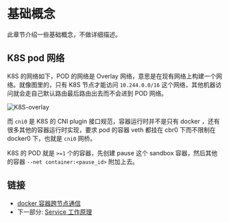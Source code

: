 # 基础概念

此章节介绍一些基础概念，不做详细描述。

## K8S pod 网络

K8S 的网络如下，POD 的网络是 Overlay 网络，意思是在现有网络上构建一个网络。就像图里的，只有 K8S 节点才能访问 `10.244.0.0/16` 这个网络，其他机器访问就会走自己默认路由最后路由出去而不会进到 POD 网络。

![K8S-overlay](../images/K8S-overlay.png)

而 `cni0` 是 K8S 的 CNI plugin 接口规范，容器运行时并不是只有 docker ，还有很多其他的容器运行时实现，要求 pod 的容器 veth 都挂在 cbr0 下而不限制在 docker0 下，也就是 `cni0` 网桥。

K8S 的 POD 就是 `>=1` 个的容器，先创建 pause 这个 sandbox 容器，然后其他的容器 `--net container:<pause_id>` 附加上去。

## 链接

- [docker 容器跨节点通信](03.04.md)
- 下一部分: [Service 工作原理](04.02.md)
